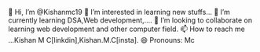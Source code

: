 👋 Hi, I’m @Kishanmc19
👀 I’m interested in learning new stuffs...
🌱 I’m currently learning DSA,Web development,....
💞️ I’m looking to collaborate on learning web development and other computer field.
📫 How to reach me ...Kishan M C[linkdin],Kishan.M.C[insta].
😄 Pronouns: Mc
<!---
Kishanmc/Kishanmc is a ✨ special ✨ repository because its `README.md` (this file) appears on your GitHub profile.
You can click the Preview link to take a look at your changes.
--->
